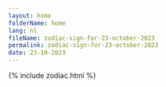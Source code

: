 ```yaml
---
layout: home
folderName: home
lang: nl
fileName: zodiac-sign-for-23-october-2023
permalink: zodiac-sign-for-23-october-2023
date: 23-10-2023
---
```

{% include zodiac.html %}
